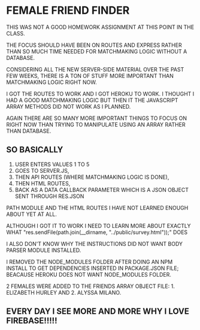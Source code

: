 
# FEMALE FRIEND FINDER

THIS WAS NOT A GOOD HOMEWORK ASSIGNMENT AT THIS POINT IN THE CLASS.

THE FOCUS SHOULD HAVE BEEN ON ROUTES AND EXPRESS RATHER THAN SO MUCH TIME NEEDED FOR MATCHMAKING LOGIC WITHOUT A DATABASE.

CONSIDERING ALL THE NEW SERVER-SIDE MATERIAL OVER THE PAST FEW WEEKS, THERE IS A TON OF STUFF MORE IMPORTANT THAN MATCHMAKING LOGIC RIGHT NOW.


I GOT THE ROUTES TO WORK AND I GOT HEROKU TO WORK.   I THOUGHT I HAD A GOOD MATCHMAKING LOGIC BUT THEN IT THE JAVASCRIPT ARRAY METHODS DID NOT WORK AS I PLANNED.

AGAIN THERE ARE SO MANY MORE IMPORTANT THINGS TO FOCUS ON RIGHT NOW THAN TRYING TO MANIPULATE USING AN ARRAY RATHER THAN DATABASE.


## SO BASICALLY

1. USER ENTERS VALUES 1 TO 5
2. GOES TO SERVER.JS, 
3. THEN API ROUTES (WHERE MATCHMAKING LOGIC IS DONE), 
4. THEN HTML ROUTES, 
5. BACK AS A DATA CALLBACK PARAMETER WHICH IS A JSON OBJECT SENT THROUGH RES.JSON


PATH MODULE AND THE HTML ROUTES I HAVE NOT LEARNED ENOUGH ABOUT YET AT ALL.

ALTHOUGH I GOT IT TO WORK I NEED TO LEARN MORE ABOUT EXACTLY WHAT "res.sendFile(path.join(__dirname, "../public/survey.html"));" DOES


I ALSO DON'T KNOW WHY THE INSTRUCTIONS DID NOT WANT BODY PARSER MODULE INSTALLED.



I REMOVED THE NODE_MODULES FOLDER AFTER DOING AN NPM INSTALL TO GET DEPENDENCIES INSERTED IN PACKAGE.JSON FILE; BEACAUSE HEROKU DOES NOT WANT NODE_MODULES FOLDER.


2 FEMALES WERE ADDED TO THE FRIENDS ARRAY OBJECT FILE:  1. ELIZABETH HURLEY AND 2. ALYSSA MILANO.  

## EVERY DAY I SEE MORE AND MORE WHY I LOVE FIREBASE!!!!!

